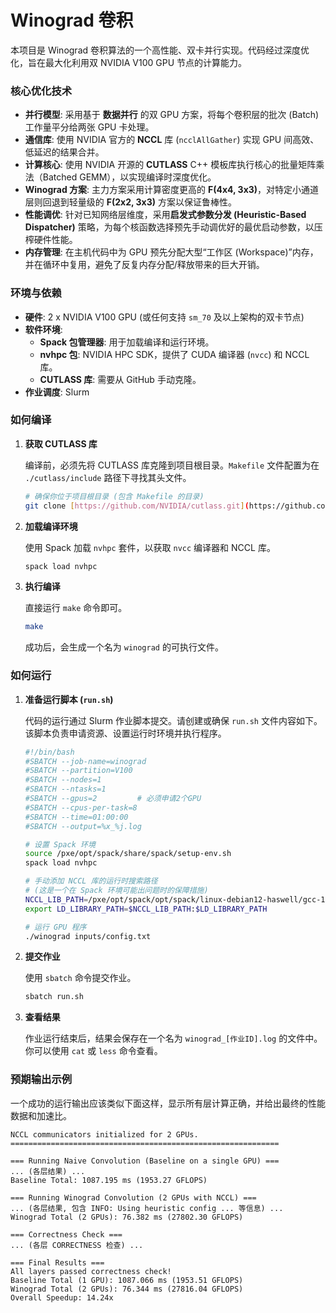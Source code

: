 # Winograd 卷积

本项目是 Winograd 卷积算法的一个高性能、双卡并行实现。代码经过深度优化，旨在最大化利用双 NVIDIA V100 GPU 节点的计算能力。

### 核心优化技术

* **并行模型**: 采用基于 **数据并行** 的双 GPU 方案，将每个卷积层的批次 (Batch) 工作量平分给两张 GPU 卡处理。
* **通信库**: 使用 NVIDIA 官方的 **NCCL** 库 (`ncclAllGather`) 实现 GPU 间高效、低延迟的结果合并。
* **计算核心**: 使用 NVIDIA 开源的 **CUTLASS** C++ 模板库执行核心的批量矩阵乘法（Batched GEMM），以实现编译时深度优化。
* **Winograd 方案**: 主力方案采用计算密度更高的 **F(4x4, 3x3)**，对特定小通道层则回退到轻量级的 **F(2x2, 3x3)** 方案以保证鲁棒性。
* **性能调优**: 针对已知网络层维度，采用**启发式参数分发 (Heuristic-Based Dispatcher)** 策略，为每个核函数选择预先手动调优好的最优启动参数，以压榨硬件性能。
* **内存管理**: 在主机代码中为 GPU 预先分配大型“工作区 (Workspace)”内存，并在循环中复用，避免了反复内存分配/释放带来的巨大开销。

### 环境与依赖

* **硬件**: 2 x NVIDIA V100 GPU (或任何支持 `sm_70` 及以上架构的双卡节点)
* **软件环境**:
    * **Spack 包管理器**: 用于加载编译和运行环境。
    * **nvhpc 包**: NVIDIA HPC SDK，提供了 CUDA 编译器 (`nvcc`) 和 NCCL 库。
    * **CUTLASS 库**: 需要从 GitHub 手动克隆。
* **作业调度**: Slurm

### 如何编译

1.  **获取 CUTLASS 库**

    编译前，必须先将 CUTLASS 库克隆到项目根目录。`Makefile` 文件配置为在 `./cutlass/include` 路径下寻找其头文件。
    ```bash
    # 确保你位于项目根目录 (包含 Makefile 的目录)
    git clone [https://github.com/NVIDIA/cutlass.git](https://github.com/NVIDIA/cutlass.git)
    ```

2.  **加载编译环境**

    使用 Spack 加载 `nvhpc` 套件，以获取 `nvcc` 编译器和 NCCL 库。
    ```bash
    spack load nvhpc
    ```

3.  **执行编译**

    直接运行 `make` 命令即可。
    ```bash
    make
    ```
    成功后，会生成一个名为 `winograd` 的可执行文件。

### 如何运行

1.  **准备运行脚本 (`run.sh`)**

    代码的运行通过 Slurm 作业脚本提交。请创建或确保 `run.sh` 文件内容如下。该脚本负责申请资源、设置运行时环境并执行程序。
    ```bash
    #!/bin/bash
    #SBATCH --job-name=winograd
    #SBATCH --partition=V100
    #SBATCH --nodes=1
    #SBATCH --ntasks=1
    #SBATCH --gpus=2         # 必须申请2个GPU
    #SBATCH --cpus-per-task=8
    #SBATCH --time=01:00:00
    #SBATCH --output=%x_%j.log

    # 设置 Spack 环境
    source /pxe/opt/spack/share/spack/setup-env.sh
    spack load nvhpc

    # 手动添加 NCCL 库的运行时搜索路径
    # (这是一个在 Spack 环境可能出问题时的保障措施)
    NCCL_LIB_PATH=/pxe/opt/spack/opt/spack/linux-debian12-haswell/gcc-12.2.0/nvhpc-25.1-gfpvhsdurdxu5qqwgkxsn6m76eohxn25/Linux_x86_64/25.1/comm_libs/12.6/nccl/lib
    export LD_LIBRARY_PATH=$NCCL_LIB_PATH:$LD_LIBRARY_PATH

    # 运行 GPU 程序
    ./winograd inputs/config.txt
    ```

2.  **提交作业**

    使用 `sbatch` 命令提交作业。
    ```bash
    sbatch run.sh
    ```

3.  **查看结果**

    作业运行结束后，结果会保存在一个名为 `winograd_[作业ID].log` 的文件中。你可以使用 `cat` 或 `less` 命令查看。

### 预期输出示例

一个成功的运行输出应该类似下面这样，显示所有层计算正确，并给出最终的性能数据和加速比。

```
NCCL communicators initialized for 2 GPUs.
============================================================

=== Running Naive Convolution (Baseline on a single GPU) ===
... (各层结果) ...
Baseline Total: 1087.195 ms (1953.27 GFLOPS)

=== Running Winograd Convolution (2 GPUs with NCCL) ===
... (各层结果, 包含 INFO: Using heuristic config ... 等信息) ...
Winograd Total (2 GPUs): 76.382 ms (27802.30 GFLOPS)

=== Correctness Check ===
... (各层 CORRECTNESS 检查) ...

=== Final Results ===
All layers passed correctness check!
Baseline Total (1 GPU): 1087.066 ms (1953.51 GFLOPS)
Winograd Total (2 GPUs): 76.344 ms (27816.04 GFLOPS)
Overall Speedup: 14.24x
```